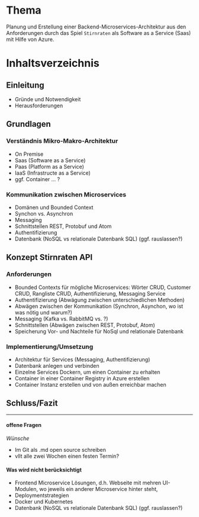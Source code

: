 
# Thema
Planung und Erstellung einer Backend-Microservices-Architektur aus den Anforderungen durch das Spiel  `Stirnraten` als Software as a Service (Saas) mit Hilfe von Azure. 

# Inhaltsverzeichnis

## Einleitung
* Gründe und Notwendigkeit
* Herausforderungen

## Grundlagen
### Verständnis Mikro-Makro-Architektur 
* On Premise 
* Saas (Software as a Service)
* Paas (Platform as a Service)
* IaaS (Infrastructe as a Service)
* ggf. Container ... ?

### Kommunikation zwischen Microservices
* Domänen und Bounded Context 
* Synchon vs. Asynchron
* Messaging
* Schnittstellen REST, Protobuf und Atom
* Authentifizierung 
* Datenbank (NoSQL vs relationale Datenbank SQL) (ggf. rauslassen?)

## Konzept Stirnraten API 
### Anforderungen
* Bounded Contexts für mögliche Microservices: Wörter CRUD, Customer CRUD, Rangliste CRUD, Authentifizierung, Messaging Service 
* Authentifizierung (Abwägung zwischen unterschiedlichen Methoden)
* Abwägen zwischen der Kommunikation (Synchron, Asynchon, wo ist was nötig und warum?)
* Messaging (Kafka vs. RabbitMQ vs. ?)
* Schnittstellen (Abwägen zwischen REST, Protobuf, Atom)
* Speicherung Vor- und Nachteile für NoSql und relationale Datenbank

### Implementierung/Umsetzung
* Architektur für Services (Messaging, Authentifizierung)  
* Datenbank anlegen und verbinden 
* Einzelne Services Dockern, um einen Container zu erhalten
* Container in einer Container Registry in Azure erstellen 
* Container Instanz erstellen und von außen erreichbar machen 

## Schluss/Fazit 


---------------------------
#### offene Fragen
_Wünsche_  
* Im Git als .md open source schreiben
* vllt alle zwei Wochen einen festen Termin? 

#### Was wird nicht berücksichtigt
*  Frontend Microservice Lösungen, d.h. Webseite mit mehren UI-Modulen, wo jeweils ein anderer Microservice hinter steht,
*  Deploymentstrategien
*  Docker und Kubernetes
* Datenbank (NoSQL vs relationale Datenbank SQL) (ggf. rauslassen?)
